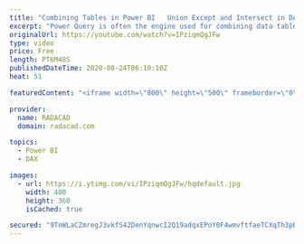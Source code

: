 ```yaml
---
title: "Combining Tables in Power BI   Union Except and Intersect in DAX"
excerpt: "Power Query is often the engine used for combining data tables, especially using Merge or Append. However, sometimes, you might need to do that operation in DAX. An example of that is when you want to create that combination only virtually as part of a measure calculation that evaluates dynamically."
originalUrl: https://youtube.com/watch?v=IPziqmQgJFw
type: video
price: Free
length: PT6M48S
publishedDateTime: 2020-08-24T06:10:10Z
heat: 51

featuredContent: "<iframe width=\"800\" height=\"500\" frameborder=\"0\" src=\"https://www.youtube.com/embed/IPziqmQgJFw\" allow=\"accelerometer; autoplay; encrypted-media; gyroscope; picture-in-picture\" allowfullscreen></iframe>"

provider:
  name: RADACAD
  domain: radacad.com

topics:
  - Power BI
  - DAX

images:
  - url: https://i.ytimg.com/vi/IPziqmQgJFw/hqdefault.jpg
    width: 480
    height: 360
    isCached: true

secured: "9TnWLaCZmregJ3vkfS42DenYqnwcI2Q19adqxEPoY0F4wmvftfaeTCXqTh3pByWlUC2LWc/qlIGw0I8H2VMhCzBeswbQjBhhe5/A++6SFE+gf++wgwY/f45N7nmLk51Cv5IOig773zJVaydNtVupbzx/UCLaNufRdtIcnAJh8YXHK3mvaVMXdxDy7qvW0AG8I0lcpyYGT/JmTVF1TZp4i99pcMKNee685FjVQ3GVbyyiVkGxWWVuISqVsB+Mg6rwmg/0T7Z+vaxJUtYP2LdSP/n/062rkJkbsWaShA4iLaz9RpNubSibFnkI02mc/T7P29QZuJdXudvVf0vweM4pKXKbDZ1FH7zBVv35tMKN4VK39wVAtzubC+BOAav8jkIrLNmp8VZe/L9fx3vzEyVi5ppLX9ra9SrGUYgUNKXuxjw=;NOzVP58Lv4HiojOItANPPQ=="
---
```



